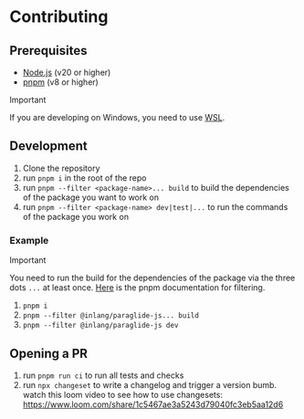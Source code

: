 # Contributing

## Prerequisites

- [Node.js](https://nodejs.org/en/) (v20 or higher)
- [pnpm](https://pnpm.io/) (v8 or higher)

> [!IMPORTANT]  
> If you are developing on Windows, you need to use [WSL](https://en.wikipedia.org/wiki/Windows_Subsystem_for_Linux). 

## Development

1. Clone the repository
2. run `pnpm i` in the root of the repo
3. run `pnpm --filter <package-name>... build` to build the dependencies of the package you want to work on
4. run `pnpm --filter <package-name> dev|test|...` to run the commands of the package you work on
   
### Example

> [!IMPORTANT]  
> You need to run the build for the dependencies of the package via the three dots `...` at least once. [Here](https://pnpm.io/filtering#--filter-package_name-1) is the pnpm documentation for filtering.

1. `pnpm i`
2. `pnpm --filter @inlang/paraglide-js... build`
3. `pnpm --filter @inlang/paraglide-js dev`

## Opening a PR

1. run `pnpm run ci` to run all tests and checks
2. run `npx changeset` to write a changelog and trigger a version bumb. watch this loom video to see how to use changesets: https://www.loom.com/share/1c5467ae3a5243d79040fc3eb5aa12d6

